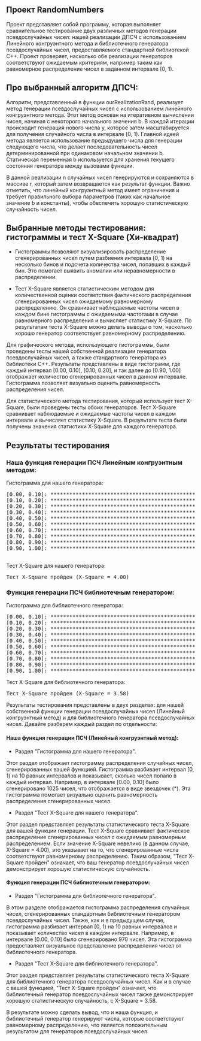 ## Проект RandomNumbers

Проект представляет собой программу, которая выполняет сравнительное тестирование двух различных методов генерации псевдослучайных чисел: нашей реализации ДПСЧ с использованием Линейного конгруэнтного метода и библиотечного генератора псевдослучайных чисел, предоставляемого стандартной библиотекой C++. Проект проверяет, насколько обе реализации генераторов соответствуют ожидаемым критериям, например таким как равномерное распределение чисел в заданном интервале [0, 1).

## Про выбранный алгоритм ДПСЧ:

Алгоритм, представленный в функции ourRealizationRand, реализует метод генерации псевдослучайных чисел с использованием линейного конгруэнтного метода. Этот метод основан на итеративном вычислении чисел, начиная с некоторого начального значения b. В каждой итерации происходит генерация нового числа y, которое затем масштабируется для получения случайного числа в интервале [0, 1). Главной идеей метода является использование предыдущего числа для генерации следующего числа, что делает последовательность чисел детерминированной при одинаковом начальном значении b. Статическая переменная b используется для хранения текущего состояния генератора между вызовами функции.

В данной реализации n случайных чисел генерируются и сохраняются в массиве r, который затем возвращается как результат функции. Важно отметить, что линейный конгруэнтный метод имеет ограничения и требует правильного выбора параметров (таких как начальное значение b и константы), чтобы обеспечить хорошую статистическую случайность чисел.

## Выбранные методы тестирования: гистограммы и тест X-Square (Хи-квадрат)

 * Гистограммы позволяют визуализировать распределение сгенерированных чисел путем разбиения интервала [0, 1) на несколько бинов и подсчета количества чисел, попавших в каждый бин. Это помогает выявить аномалии или неравномерности в распределении.

* Тест X-Square является статистическим методом для количественной оценки соответствия фактического распределения сгенерированных чисел ожидаемому равномерному распределению. Он сравнивает наблюдаемые частоты чисел в каждом бине гистограммы с ожидаемыми частотами в случае равномерного распределения и вычисляет статистику X-Square. По результатам теста X-Square можно делать выводы о том, насколько хорошо генератор соответствует равномерному распределению.


Для графического метода, использующего гистограммы, были проведены тесты нашей собственной реализации генератора псевдослучайных чисел, а также стандартного генератора из библиотеки C++. Результаты представлены в виде гистограмм, где каждый интервал [0.00, 0.10], [0.10, 0.20], и так далее до [0.90, 1.00] отображает количество сгенерированных чисел в данном интервале. Гистограмма позволяет визуально оценить равномерность распределения чисел.

Для статистического метода тестирования, который использует тест X-Square, были проведены тесты обоих генераторов. Тест X-Square сравнивает наблюдаемые и ожидаемые частоты чисел в каждом интервале и вычисляет статистику X-Square. В результате теста были получены значения статистики X-Square для каждого генератора.

## Результаты тестирования

### Наша функция генерации ПСЧ Линейным конгруэнтным методом:

Гистограмма для нашего генератора:
  <pre>
[0.00, 0.10]: ************************************************** 1025
[0.10, 0.20]: *********************************************** 973
[0.20, 0.30]: ************************************************** 1025
[0.30, 0.40]: ************************************************ 987
[0.40, 0.50]: ************************************************* 1019
[0.50, 0.60]: ************************************************* 1005
[0.60, 0.70]: *********************************************** 978
[0.70, 0.80]: ************************************************ 984
[0.80, 0.90]: *********************************************** 983
[0.90, 1.00]: ************************************************* 1021
  </pre>

Тест X-Square для нашего генератора:
<pre>
Тест X-Square пройден (X-Square = 4.00)
</pre>
   

### Функция генерации ПСЧ библиотечным генератором:

Гистограмма для библиотечного генератора:
<pre>
[0.00, 0.10]: ********************************************** 970
[0.10, 0.20]: ************************************************* 1023
[0.20, 0.30]: ************************************************ 995
[0.30, 0.40]: *********************************************** 974
[0.40, 0.50]: ************************************************ 1002
[0.50, 0.60]: *********************************************** 992
[0.60, 0.70]: ************************************************ 1000
[0.70, 0.80]: ************************************************ 1009
[0.80, 0.90]: ************************************************ 999
[0.90, 1.00]: ************************************************** 1036
</pre>
Тест X-Square для библиотечного генератора:
<pre>
Тест X-Square пройден (X-Square = 3.58)
</pre>

Результаты тестирования представлены в двух разделах: для нашей собственной функции генерации псевдослучайных чисел (Линейный конгруэнтный метод) и для библиотечного генератора псевдослучайных чисел. Давайте разберем каждый раздел по отдельности:

#### Наша функция генерации ПСЧ (Линейный конгруэнтный метод):

* Раздел "Гистограмма для нашего генератора".

Этот раздел отображает гистограмму распределения случайных чисел, сгенерированных вашей функцией. Гистограмма разбивает интервал [0, 1) на 10 равных интервалов и показывает, сколько чисел попало в каждый интервал. Например, в интервале [0.00, 0.10] было сгенерировано 1025 чисел, что отображается в виде звездочек (*). Эта гистограмма помогает визуально оценить равномерность распределения сгенерированных чисел.


* Раздел "Тест X-Square для нашего генератора".

Этот раздел представляет результаты статистического теста X-Square для вашей функции генерации. Тест X-Square сравнивает фактическое распределение сгенерированных чисел с ожидаемым равномерным распределением. Если значение X-Square невелико (в данном случае, X-Square = 4.00), это указывает на то, что сгенерированные числа соответствуют равномерному распределению. Таким образом, "Тест X-Square пройден" означает, что ваш генератор псевдослучайных чисел демонстрирует хорошую статистическую случайность.


#### Функция генерации ПСЧ библиотечным генератором:

* Раздел "Гистограмма для библиотечного генератора".

В этом разделе отображается гистограмма распределения случайных чисел, сгенерированных стандартным библиотечным генератором псевдослучайных чисел. Также, как и в предыдущем случае, гистограмма разбивает интервал [0, 1) на 10 равных интервалов и показывает количество чисел в каждом интервале. Например, в интервале [0.00, 0.10] было сгенерировано 970 чисел. Эта гистограмма предоставляет визуальное представление распределения чисел от библиотечного генератора.

* Раздел "Тест X-Square для библиотечного генератора".

Этот раздел представляет результаты статистического теста X-Square для библиотечного генератора псевдослучайных чисел. Как и в случае с вашей функцией, "Тест X-Square пройден" означает, что библиотечный генератор псевдослучайных чисел также демонстрирует хорошую статистическую случайность, с X-Square = 3.58.


В результате можно сделать вывод, что и наша функция, и библиотечный генератор генерируют числа, которые соответствуют равномерному распределению, что является положительным результатом для генераторов псевдослучайных чисел.